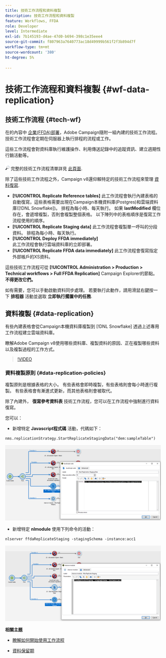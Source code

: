 ```yaml
---
title: 技術工作流程和資料複製
description: 技術工作流程和資料複製
feature: Workflows, FFDA
role: Developer
level: Intermediate
exl-id: 7b145193-d4ae-47d0-b694-398c1e35eee4
source-git-commit: f807963a7640773ac18d49999b561f2f3b894d7f
workflow-type: tm+mt
source-wordcount: '380'
ht-degree: 5%

---
```


# 技術工作流程和資料複製 {#wf-data-replication}

## 技術工作流程 {#tech-wf}

在的內容中 [企業(FFDA)部署](enterprise-deployment.md)，Adobe Campaign隨附一組內建的技術工作流程。 技術工作流程會定期在伺服器上執行排程的流程或工作。

這些工作流程會對資料庫執行維護操作、利用傳送記錄中的追蹤資訊、建立週期性行銷活動等。

![](../assets/do-not-localize/glass.png) 完整的技術工作流程清單詳見 [此頁面](https://experienceleague.adobe.com/docs/campaign/automation/workflows/introduction/wf-type/technical-workflows.html).

除了這些技術工作流程之外，Campaign v8還仰賴特定的技術工作流程來管理 [資料復寫](#data-replication).

* **[!UICONTROL Replicate Reference tables]**
此工作流程會執行內建表格的自動復寫，這些表格需要出現在Campaign本機資料庫(Postgres)和雲端資料庫([!DNL Snowflake])。 排程為每小時、每天執行。 如果 **lastModified** 欄位存在，會遞增複製，否則會複製整個表格。 以下陣列中的表格順序是復寫工作流程使用的順序。
* **[!UICONTROL Replicate Staging data]**
此工作流程會複製單一呼叫的分段資料。 排程為每小時、每天執行。
* **[!UICONTROL Deploy FFDA immediately]**\
  此工作流程會執行雲端資料庫的立即部署。
* **[!UICONTROL Replicate FFDA data immediately]**
此工作流程會復寫指定外部帳戶的XS資料。

這些技術工作流程可從 **[!UICONTROL Administration > Production > Technical workflows > Full FFDA Replication]** Campaign Explorer的節點。 **不得更改它們。**

如有需要，您可以手動啟動資料同步處理。 若要執行此動作，請用滑鼠右鍵按一下 **排程器** 活動並選取 **立即執行擱置中的任務**.

## 資料複製 {#data-replication}

有些內建表格會從Campaign本機資料庫複製到 [!DNL Snowflake] 透過上述專用工作流程建立雲端資料庫。

瞭解Adobe Campaign v8使用哪些資料庫、複製資料的原因、正在複製哪些資料以及複製過程的工作方式。

>[!VIDEO](https://video.tv.adobe.com/v/334460?quality=12)


### 資料複製原則 {#data-replication-policies}

複製原則是根據表格的大小。 有些表格會即時複製，有些表格則會每小時進行複製。 有些表格會有漸進式更新，而其他表格則會被取代。

除了內建外， **復寫參考資料表** 技術工作流程，您可以在工作流程中強制進行資料復寫。

您可以：

* 新增特定 **Javascript程式碼** 活動，代碼如下：

```
nms.replicationStrategy.StartReplicateStagingData("dem:sampleTable")
```

![](assets/jscode.png)


* 新增特定 **nlmodule** 使用下列命令的活動：

```
nlserver ffdaReplicateStaging -stagingSchema -instance:acc1
```

![](assets/nlmodule.png)


**相關主題**

* [瞭解如何開始使用工作流程](https://experienceleague.adobe.com/docs/campaign/automation/workflows/introduction/about-workflows.html?lang=zh-Hant)

* [資料保留期](../dev/datamodel-best-practices.md#data-retention)
